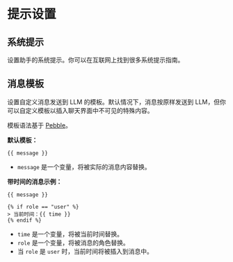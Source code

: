 # 提示设置

## 系统提示

设置助手的系统提示。你可以在互联网上找到很多系统提示指南。

## 消息模板

设置自定义消息发送到 LLM 的模板。默认情况下，消息按原样发送到 LLM，但你可以自定义模板以插入聊天界面中不可见的特殊内容。

模板语法基于 [Pebble](https://pebbletemplates.io/wiki/guide/basic-usage/)。

**默认模板：**

```jinja
{{ message }}
```

* `message` 是一个变量，将被实际的消息内容替换。

**带时间的消息示例：**

```jinja
{{ message }}

{% if role == "user" %}
> 当前时间：{{ time }}
{% endif %}
```

* `time` 是一个变量，将被当前时间替换。
* `role` 是一个变量，将被消息的角色替换。
* 当 `role` 是 `user` 时，当前时间将被插入到消息中。